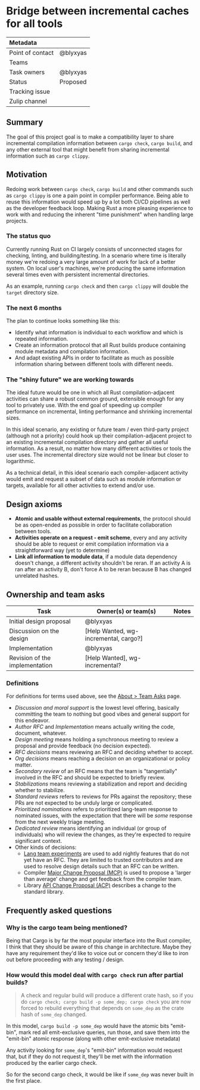 # Bridge between incremental caches for all tools

| Metadata         |                                                                                  |
|:-----------------|----------------------------------------------------------------------------------|
| Point of contact | @blyxyas                                                                         |
| Teams            | <!-- TEAMS WITH ASKS -->                                                         |
| Task owners      | @blyxyas                                                                         |
| Status           | Proposed                                                                         |
| Tracking issue   |                                                                                  |
| Zulip channel    |                                                                                  |

## Summary

The goal of this project goal is to make a compatibility layer to share incremental compilation information between
`cargo check`, `cargo build`, and any other external tool that might benefit from sharing incremental information
such as `cargo clippy`.

## Motivation

Redoing work between `cargo check`, `cargo build` and other commands such as `cargo clippy` is one a pain point in
compiler performance. Being able to reuse this information would speed up by a lot both
CI/CD pipelines as well as the developer feedback loop. Making Rust a more pleasing experience to work with and
reducing the inherent "time punishment" when handling large projects.

### The status quo

Currently running Rust on CI largely consists of unconnected stages for checking, linting, and building/testing. In a
scenario where time is literally money we're redoing a very large amount of work for lack of a better system. On local
user's machines, we're producing the same information several times even with persistent incremental directories.

As an example, running `cargo check` and then `cargo clippy` will double the `target` directory size.

### The next 6 months

The plan to continue looks something like this:

- Identify what information is individual to each workflow and which is repeated information.
- Create an information protocol that all Rust builds produce containing module metadata and compilation information.
- And adapt existing APIs in order to facilitate as much as possible information sharing between different tools with different needs.

### The "shiny future" we are working towards

The ideal future would be one in which all Rust compilation-adjacent activities can share a robust common ground, extensible
enough for any tool to privately use. With the end goal of speeding up compiler performance on incremental, linting performance
and shrinking incremental sizes.

In this ideal scenario, any existing or future team / even third-party project (although not a priority) could hook up their
compilation-adjacent project to an existing incremental compilation directory and gather all useful information. As a result,
no matter how many different activities or tools the user uses. The incremental directory size would not be linear but closer
to logarithmic.

As a technical detail, in this ideal scenario each compiler-adjacent activity would emit and request a subset of data such as
module information or targets, available for all other activities to extend and/or use.

## Design axioms

- **Atomic and usable without external requirements**, the protocol should be as open-ended as possible in order to facilitate collaboration between tools.
- **Activities operate on a request - emit scheme**, every and any activity should be able to request or emit compilation information via a straightforward way (yet to determine)
- **Link all information to module data**, if a module data dependency doesn't change, a different activity shouldn't be reran. If an activity A is ran after an activity B, don't force A to be reran because B has changed unrelated hashes.

## Ownership and team asks

| Task                           | Owner(s) or team(s)                         | Notes |
|--------------------------------|---------------------------------------------|-------|
| Initial design proposal        | @blyxyas                                    |       |
| Discussion on the design       | [Help Wanted, wg-incremental, cargo?]       |       |
| Implementation                 | @blyxyas                                    |       |
| Revision of the implementation | [Help Wanted], wg-incremental?              |       |

### Definitions

For definitions for terms used above, see the [About > Team Asks](https://rust-lang.github.io/rust-project-goals/about/team_asks.html) page.

* *Discussion and moral support* is the lowest level offering, basically committing the team to nothing but good vibes and general support for this endeavor.
* *Author RFC* and *Implementation* means actually writing the code, document, whatever.
* *Design meeting* means holding a synchronous meeting to review a proposal and provide feedback (no decision expected).
* *RFC decisions* means reviewing an RFC and deciding whether to accept.
* *Org decisions* means reaching a decision on an organizational or policy matter.
* *Secondary review* of an RFC means that the team is "tangentially" involved in the RFC and should be expected to briefly review.
* *Stabilizations* means reviewing a stabilization and report and deciding whether to stabilize.
* *Standard reviews* refers to reviews for PRs against the repository; these PRs are not expected to be unduly large or complicated.
* *Prioritized nominations* refers to prioritized lang-team response to nominated issues, with the expectation that there will be *some* response from the next weekly triage meeting.
* *Dedicated review* means identifying an individual (or group of individuals) who will review the changes, as they're expected to require significant context.
* Other kinds of decisions:
    * [Lang team experiments](https://lang-team.rust-lang.org/how_to/experiment.html) are used to add nightly features that do not yet have an RFC. They are limited to trusted contributors and are used to resolve design details such that an RFC can be written.
    * Compiler [Major Change Proposal (MCP)](https://forge.rust-lang.org/compiler/mcp.html) is used to propose a 'larger than average' change and get feedback from the compiler team.
    * Library [API Change Proposal (ACP)](https://std-dev-guide.rust-lang.org/development/feature-lifecycle.html) describes a change to the standard library.

## Frequently asked questions

### Why is the cargo team being mentioned?

Being that Cargo is by far the most popular interface into the Rust compiler, I think that they should be aware of this change in architecture. Maybe they have any requirement they'd like to voice out or concern they'd like to iron out before proceeding with any testing / design.

### How would this model deal with `cargo check` run after partial builds?

> A check and regular build will produce a different crate hash, so if you do `cargo check; cargo build -p some_dep; cargo check` you are now forced to rebuild everything that depends on `some_dep` as the crate hash of `some_dep` changed.

In this model, `cargo build -p some_dep` would have the atomic bits "emit-bin", mark red all emit-exclusive queries, run those, and save them into the "emit-bin" atomic response (along with other emit-exclusive metadata)

Any activity looking for `some_dep`'s "emit-bin" information would request that, but if they do not request it, they'll be met with the information produced by the earlier cargo check.

So for the second cargo check, it would be like if `some_dep` was never built in the first place.

<!--
### What do I do with this space?

*This is a good place to elaborate on your reasoning above -- for example, why did you put the design axioms in the order that you did? It's also a good place to put the answers to any questions that come up during discussion. The expectation is that this FAQ section will grow as the goal is discussed and eventually should contain a complete summary of the points raised along the way.*
-->
